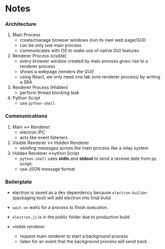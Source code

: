 # Notes

### Architecture

1. Main Process
   - create/manage browser windows (run its own web page/GUI)
   - can be only one main process
   - communicates with OS to make use of native GUI features
2. Renderer Process (visible)
   - every browser window created by main process gives rise to a renderer process
   - shows a webpage (renders the GUI)
   - using React, we only need one tab (one renderer process) by writing a SRA
3. Renderer Process (Hidden)
   - perform thread blocking task
4. Python Script
   - use `python-shell`

### Communications

1. Main <-> Renderer:
   - electron IPC
   - acts like event listeners
2. Visible Renderer <-> Hidden Renderer
   - sending messages across the main process like a relay system
3. Hidden Renderer <->ython Script
   - `python-shell` uses **stdin** and **stdout** to send a receive data from py script.
   - use JSON message format

### Boilerplate

- electron is saved as a dev dependency because `electron-builder` (packaging tool) will add electron into final build
- `wait-on` waits for a process to finish execution.
- `electron.js` is in the public folder due to production build

- visible renderer:
  - request main renderer to start a background process
  - listen for an event that the background process will send back
